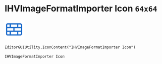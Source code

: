 # IHVImageFormatImporter Icon `64x64`
<img src="/img/IHVImageFormatImporter%20Icon.png" width=64 height=64>

``` CSharp
EditorGUIUtility.IconContent("IHVImageFormatImporter Icon")
```
```
IHVImageFormatImporter Icon
```
